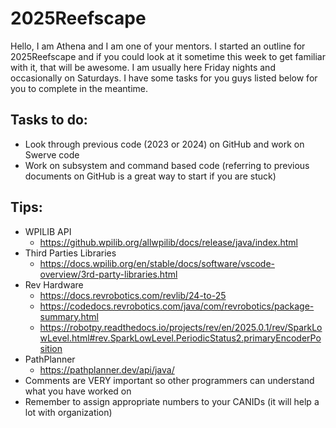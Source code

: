 # 2025Reefscape
Hello, I am Athena and I am one of your mentors. I started an outline for 2025Reefscape and if you could look at it sometime this week to get familiar with it, that will be awesome. I am usually here Friday nights and occasionally on Saturdays. I have some tasks for you guys listed below for you to complete in the meantime.
## Tasks to do:
- Look through previous code (2023 or 2024) on GitHub and work on Swerve code
- Work on subsystem and command based code (referring to previous documents on GitHub is a great way to start if you are stuck)
## Tips:
- WPILIB API
  - https://github.wpilib.org/allwpilib/docs/release/java/index.html
- Third Parties Libraries
  - https://docs.wpilib.org/en/stable/docs/software/vscode-overview/3rd-party-libraries.html
- Rev Hardware
  - https://docs.revrobotics.com/revlib/24-to-25
  - https://codedocs.revrobotics.com/java/com/revrobotics/package-summary.html
  - https://robotpy.readthedocs.io/projects/rev/en/2025.0.1/rev/SparkLowLevel.html#rev.SparkLowLevel.PeriodicStatus2.primaryEncoderPosition
- PathPlanner
  - https://pathplanner.dev/api/java/
- Comments are VERY important so other programmers can understand what you have worked on
- Remember to assign appropriate numbers to your CANIDs (it will help a lot with organization)
